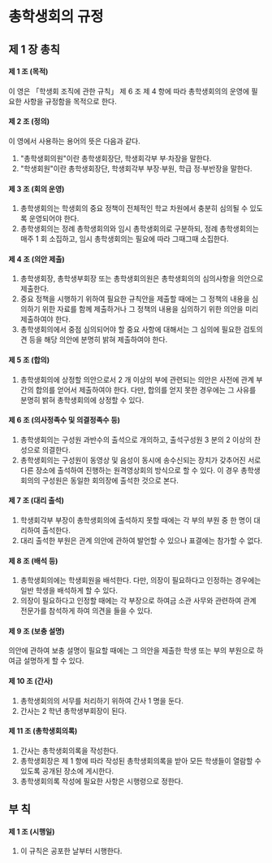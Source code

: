 # 총학생회의 규정

## 제 1 장 총칙

#### 제 1 조 (목적)

이 영은 &#12300;학생회 조직에 관한 규칙&#12301; 제 6 조 제 4 항에 따라 총학생회의의 운영에 필요한 사항을 규정함을 목적으로 한다.

#### 제 2 조 (정의)

이 영에서 사용하는 용어의 뜻은 다음과 같다.

1.  "총학생회의원"이란 총학생회장단, 학생회각부 부&middot;차장을 말한다.
1.  "학생회원"이란 총학생회장단, 학생회각부 부장&middot;부원, 학급 정&middot;부반장을 말한다.

#### 제 3 조 (회의 운영)

1.  총학생회의는 학생회의 중요 정책이 전체적인 학교 차원에서 충분히 심의될 수 있도록 운영되어야 한다.
1.  총학생회의는 정례 총학생회의와 임시 총학생회의로 구분하되, 정례 총학생회의는 매주 1 회 소집하고, 임시 총학생회의는 필요에 따라 그때그때 소집한다.

#### 제 4 조 (의안 제출)

1.  총학생회장, 총학생부회장 또는 총학생회의원은 총학생회의의 심의사항을 의안으로 제출한다.
1.  중요 정책을 시행하기 위하여 필요한 규칙안을 제출할 때에는 그 정책의 내용을 심의하기 위한 자료를 함께 제출하거나 그 정책의 내용을 심의하기 위한 의안을 미리 제출하여야 한다.
1.  총학생회의에서 중점 심의되어야 할 중요 사항에 대해서는 그 심의에 필요한 검토의견 등을 해당 의안에 분명히 밝혀 제출하여야 한다.

#### 제 5 조 (합의)

1.  총학생회의에 상정할 의안으로서 2 개 이상의 부에 관련되는 의안은 사전에 관계 부 간의 합의를 얻어서 제출하여야 한다. 다만, 합의를 얻지 못한 경우에는 그 사유를 분명히 밝혀 총학생회의에 상정할 수 있다.

#### 제 6 조 (의사정족수 및 의결정족수 등)

1.  총학생회의는 구성원 과반수의 출석으로 개의하고, 출석구성원 3 분의 2 이상의 찬성으로 의결한다.
1.  총학생회의는 구성원이 동영상 및 음성이 동시에 송수신되는 장치가 갖추어진 서로 다른 장소에 출석하여 진행하는 원격영상회의 방식으로 할 수 있다. 이 경우 총학생회의의 구성원은 동일한 회의장에 출석한 것으로 본다.

#### 제 7 조 (대리 출석)

1.  학생회각부 부장이 총학생회의에 출석하지 못할 때에는 각 부의 부원 중 한 명이 대리하여 출석한다.
1.  대리 출석한 부원은 관계 의안에 관하여 발언할 수 있으나 표결에는 참가할 수 없다.

#### 제 8 조 (배석 등)

1.  총학생회의에는 학생회원을 배석한다. 다만, 의장이 필요하다고 인정하는 경우에는 일반 학생을 배석하게 할 수 있다.
1.  의장이 필요하다고 인정할 때에는 각 부장으로 하여금 소관 사무와 관련하여 관계 전문가를 참석하게 하여 의견을 들을 수 있다.

#### 제 9 조 (보충 설명)

의안에 관하여 보충 설명이 필요할 때에는 그 의안을 제출한 학생 또는 부의 부원으로 하여금 설명하게 할 수 있다.

#### 제 10 조 (간사)

1.  총학생회의의 서무를 처리하기 위하여 간사 1 명을 둔다.
1.  간사는 2 학년 총학생부회장이 된다.

#### 제 11 조 (총학생회의록)

1.  간사는 총학생회의록을 작성한다.
1.  총학생회장은 제 1 항에 따라 작성된 총학생회의록을 받아 모든 학생들이 열람할 수 있도록 공개된 장소에 게시한다.
1.  총학생회의록 작성에 필요한 사항은 시행령으로 정한다.

## 부 칙

#### 제 1 조 (시행일)

1.  이 규칙은 공포한 날부터 시행한다.
